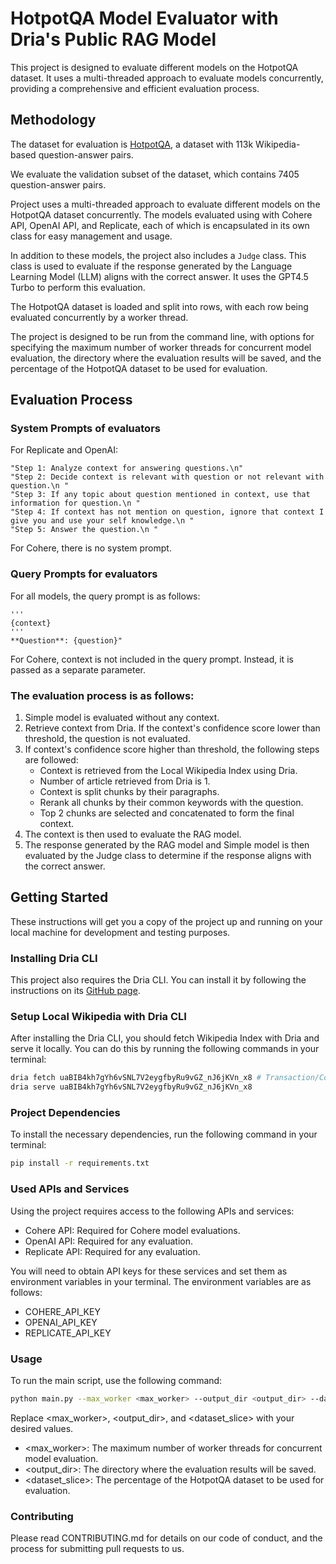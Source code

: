 # HotpotQA Model Evaluator with Dria's Public RAG Model

This project is designed to evaluate different models on the HotpotQA dataset. It uses a multi-threaded approach to
evaluate models concurrently, providing a comprehensive and efficient evaluation process.

## Methodology

The dataset for evaluation is [HotpotQA](https://huggingface.co/datasets/hotpot_qa), a dataset with 113k Wikipedia-based question-answer pairs. 

We evaluate the validation subset of the dataset, which contains 7405 question-answer pairs.

Project uses a multi-threaded approach to evaluate different models on the HotpotQA dataset concurrently. The
models evaluated using with Cohere API, OpenAI API, and Replicate, each of which is encapsulated in its own class for
easy management and usage.

In addition to these models, the project also includes a `Judge` class. This class is used to evaluate if the response
generated by the Language Learning Model (LLM) aligns with the correct answer. It uses the GPT4.5 Turbo to perform this
evaluation.

The HotpotQA dataset is loaded and split into rows, with each row being evaluated concurrently by a worker thread.

The project is designed to be run from the command line, with options for specifying the maximum number of worker
threads for concurrent model evaluation, the directory where the evaluation results will be saved, and the percentage of
the HotpotQA dataset to be used for evaluation.

## Evaluation Process

### System Prompts of evaluators

For Replicate and OpenAI:

```
"Step 1: Analyze context for answering questions.\n"
"Step 2: Decide context is relevant with question or not relevant with question.\n "
"Step 3: If any topic about question mentioned in context, use that information for question.\n "
"Step 4: If context has not mention on question, ignore that context I give you and use your self knowledge.\n "
"Step 5: Answer the question.\n "
```

For Cohere, there is no system prompt.

### Query Prompts for evaluators

For all models, the query prompt is as follows:

```
'''
{context}
'''
**Question**: {question}"
```

For Cohere, context is not included in the query prompt. Instead, it is passed as a separate parameter.

### The evaluation process is as follows:

1. Simple model is evaluated without any context.
2. Retrieve context from Dria. If the context's confidence score lower than threshold, the question is not evaluated.
3. If context's confidence score higher than threshold, the following steps are followed:
    - Context is retrieved from the Local Wikipedia Index using Dria.
    - Number of article retrieved from Dria is 1. 
    - Context is split chunks by their paragraphs.
    - Rerank all chunks by their common keywords with the question.
    - Top 2 chunks are selected and concatenated to form the final context.
4. The context is then used to evaluate the RAG model.
5. The response generated by the RAG model and Simple model is then evaluated by the Judge class to determine if the
   response aligns with the correct answer.



## Getting Started

These instructions will get you a copy of the project up and running on your local machine for development and testing
purposes.

### Installing Dria CLI

This project also requires the Dria CLI. You can install it by following the instructions on
its [GitHub page](https://github.com/firstbatchxyz/dria-cli/tree/master).

### Setup Local Wikipedia with Dria CLI

After installing the Dria CLI, you should fetch Wikipedia Index with Dria and serve it locally. You can do this by
running the following commands in your terminal:

```bash
dria fetch uaBIB4kh7gYh6vSNL7V2eygfbyRu9vGZ_nJ6jKVn_x8 # Transaction/Contract ID of Wikipedia
dria serve uaBIB4kh7gYh6vSNL7V2eygfbyRu9vGZ_nJ6jKVn_x8
```

### Project Dependencies

To install the necessary dependencies, run the following command in your terminal:

```bash
pip install -r requirements.txt
```

### Used APIs and Services

Using the project requires access to the following APIs and services:
- Cohere API: Required for Cohere model evaluations.
- OpenAI API: Required for any evaluation.
- Replicate API: Required for any evaluation.

You will need to obtain API keys for these services and set them as environment variables in your terminal. The
environment variables are as follows:

- COHERE_API_KEY
- OPENAI_API_KEY
- REPLICATE_API_KEY

### Usage

To run the main script, use the following command:

```bash
python main.py --max_worker <max_worker> --output_dir <output_dir> --dataset_slice <dataset_slice>
```

Replace <max_worker>, <output_dir>, and <dataset_slice> with your desired values.

- <max_worker>: The maximum number of worker threads for concurrent model evaluation.
- <output_dir>: The directory where the evaluation results will be saved.
- <dataset_slice>: The percentage of the HotpotQA dataset to be used for evaluation.

### Contributing

Please read CONTRIBUTING.md for details on our code of conduct, and the process for submitting pull requests to us.
